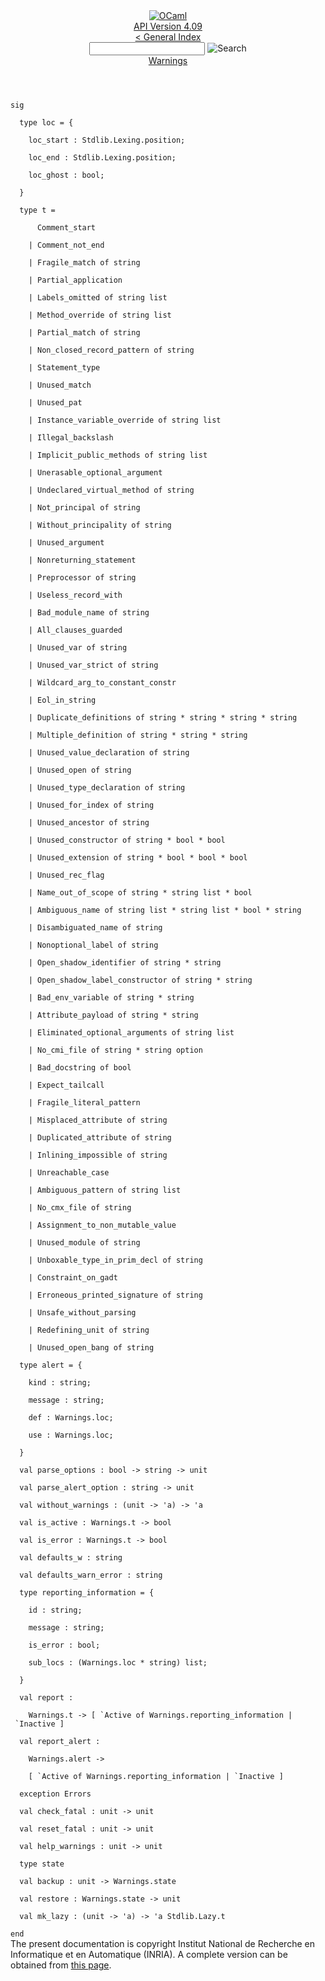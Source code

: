 <!-- ((! set title API !)) ((! set documentation !)) ((! set api !)) ((! set nobreadcrumb !)) -->
<div class="api"><header><nav class="toc brand"><a class="brand" href="https://ocaml.org/"><img src="colour-logo-gray.svg" class="svg" alt="OCaml"></a></nav><nav class="toc"><div class="toc_version"><a href="/docs" id="version-select">API Version 4.09</a></div><a href="index.html">&lt; General Index</a><div class="api_search"><input type="text" name="apisearch" id="api_search" oninput="mySearch(false);" onkeypress="this.oninput();" onclick="this.oninput();" onpaste="this.oninput();">
<img src="search_icon.svg" alt="Search" class="svg" onclick="mySearch(false)"></div>
<div id="search_results"></div><div class="toc_title"><a href="Warnings.html">Warnings</a></div><ul></ul></nav></header>
<code class="code"><span class="keyword">sig</span><br>
&nbsp;&nbsp;<span class="keyword">type</span>&nbsp;loc&nbsp;=&nbsp;{<br>
&nbsp;&nbsp;&nbsp;&nbsp;loc_start&nbsp;:&nbsp;<span class="constructor">Stdlib</span>.<span class="constructor">Lexing</span>.position;<br>
&nbsp;&nbsp;&nbsp;&nbsp;loc_end&nbsp;:&nbsp;<span class="constructor">Stdlib</span>.<span class="constructor">Lexing</span>.position;<br>
&nbsp;&nbsp;&nbsp;&nbsp;loc_ghost&nbsp;:&nbsp;bool;<br>
&nbsp;&nbsp;}<br>
&nbsp;&nbsp;<span class="keyword">type</span>&nbsp;t&nbsp;=<br>
&nbsp;&nbsp;&nbsp;&nbsp;&nbsp;&nbsp;<span class="constructor">Comment_start</span><br>
&nbsp;&nbsp;&nbsp;&nbsp;<span class="keywordsign">|</span>&nbsp;<span class="constructor">Comment_not_end</span><br>
&nbsp;&nbsp;&nbsp;&nbsp;<span class="keywordsign">|</span>&nbsp;<span class="constructor">Fragile_match</span>&nbsp;<span class="keyword">of</span>&nbsp;string<br>
&nbsp;&nbsp;&nbsp;&nbsp;<span class="keywordsign">|</span>&nbsp;<span class="constructor">Partial_application</span><br>
&nbsp;&nbsp;&nbsp;&nbsp;<span class="keywordsign">|</span>&nbsp;<span class="constructor">Labels_omitted</span>&nbsp;<span class="keyword">of</span>&nbsp;string&nbsp;list<br>
&nbsp;&nbsp;&nbsp;&nbsp;<span class="keywordsign">|</span>&nbsp;<span class="constructor">Method_override</span>&nbsp;<span class="keyword">of</span>&nbsp;string&nbsp;list<br>
&nbsp;&nbsp;&nbsp;&nbsp;<span class="keywordsign">|</span>&nbsp;<span class="constructor">Partial_match</span>&nbsp;<span class="keyword">of</span>&nbsp;string<br>
&nbsp;&nbsp;&nbsp;&nbsp;<span class="keywordsign">|</span>&nbsp;<span class="constructor">Non_closed_record_pattern</span>&nbsp;<span class="keyword">of</span>&nbsp;string<br>
&nbsp;&nbsp;&nbsp;&nbsp;<span class="keywordsign">|</span>&nbsp;<span class="constructor">Statement_type</span><br>
&nbsp;&nbsp;&nbsp;&nbsp;<span class="keywordsign">|</span>&nbsp;<span class="constructor">Unused_match</span><br>
&nbsp;&nbsp;&nbsp;&nbsp;<span class="keywordsign">|</span>&nbsp;<span class="constructor">Unused_pat</span><br>
&nbsp;&nbsp;&nbsp;&nbsp;<span class="keywordsign">|</span>&nbsp;<span class="constructor">Instance_variable_override</span>&nbsp;<span class="keyword">of</span>&nbsp;string&nbsp;list<br>
&nbsp;&nbsp;&nbsp;&nbsp;<span class="keywordsign">|</span>&nbsp;<span class="constructor">Illegal_backslash</span><br>
&nbsp;&nbsp;&nbsp;&nbsp;<span class="keywordsign">|</span>&nbsp;<span class="constructor">Implicit_public_methods</span>&nbsp;<span class="keyword">of</span>&nbsp;string&nbsp;list<br>
&nbsp;&nbsp;&nbsp;&nbsp;<span class="keywordsign">|</span>&nbsp;<span class="constructor">Unerasable_optional_argument</span><br>
&nbsp;&nbsp;&nbsp;&nbsp;<span class="keywordsign">|</span>&nbsp;<span class="constructor">Undeclared_virtual_method</span>&nbsp;<span class="keyword">of</span>&nbsp;string<br>
&nbsp;&nbsp;&nbsp;&nbsp;<span class="keywordsign">|</span>&nbsp;<span class="constructor">Not_principal</span>&nbsp;<span class="keyword">of</span>&nbsp;string<br>
&nbsp;&nbsp;&nbsp;&nbsp;<span class="keywordsign">|</span>&nbsp;<span class="constructor">Without_principality</span>&nbsp;<span class="keyword">of</span>&nbsp;string<br>
&nbsp;&nbsp;&nbsp;&nbsp;<span class="keywordsign">|</span>&nbsp;<span class="constructor">Unused_argument</span><br>
&nbsp;&nbsp;&nbsp;&nbsp;<span class="keywordsign">|</span>&nbsp;<span class="constructor">Nonreturning_statement</span><br>
&nbsp;&nbsp;&nbsp;&nbsp;<span class="keywordsign">|</span>&nbsp;<span class="constructor">Preprocessor</span>&nbsp;<span class="keyword">of</span>&nbsp;string<br>
&nbsp;&nbsp;&nbsp;&nbsp;<span class="keywordsign">|</span>&nbsp;<span class="constructor">Useless_record_with</span><br>
&nbsp;&nbsp;&nbsp;&nbsp;<span class="keywordsign">|</span>&nbsp;<span class="constructor">Bad_module_name</span>&nbsp;<span class="keyword">of</span>&nbsp;string<br>
&nbsp;&nbsp;&nbsp;&nbsp;<span class="keywordsign">|</span>&nbsp;<span class="constructor">All_clauses_guarded</span><br>
&nbsp;&nbsp;&nbsp;&nbsp;<span class="keywordsign">|</span>&nbsp;<span class="constructor">Unused_var</span>&nbsp;<span class="keyword">of</span>&nbsp;string<br>
&nbsp;&nbsp;&nbsp;&nbsp;<span class="keywordsign">|</span>&nbsp;<span class="constructor">Unused_var_strict</span>&nbsp;<span class="keyword">of</span>&nbsp;string<br>
&nbsp;&nbsp;&nbsp;&nbsp;<span class="keywordsign">|</span>&nbsp;<span class="constructor">Wildcard_arg_to_constant_constr</span><br>
&nbsp;&nbsp;&nbsp;&nbsp;<span class="keywordsign">|</span>&nbsp;<span class="constructor">Eol_in_string</span><br>
&nbsp;&nbsp;&nbsp;&nbsp;<span class="keywordsign">|</span>&nbsp;<span class="constructor">Duplicate_definitions</span>&nbsp;<span class="keyword">of</span>&nbsp;string&nbsp;*&nbsp;string&nbsp;*&nbsp;string&nbsp;*&nbsp;string<br>
&nbsp;&nbsp;&nbsp;&nbsp;<span class="keywordsign">|</span>&nbsp;<span class="constructor">Multiple_definition</span>&nbsp;<span class="keyword">of</span>&nbsp;string&nbsp;*&nbsp;string&nbsp;*&nbsp;string<br>
&nbsp;&nbsp;&nbsp;&nbsp;<span class="keywordsign">|</span>&nbsp;<span class="constructor">Unused_value_declaration</span>&nbsp;<span class="keyword">of</span>&nbsp;string<br>
&nbsp;&nbsp;&nbsp;&nbsp;<span class="keywordsign">|</span>&nbsp;<span class="constructor">Unused_open</span>&nbsp;<span class="keyword">of</span>&nbsp;string<br>
&nbsp;&nbsp;&nbsp;&nbsp;<span class="keywordsign">|</span>&nbsp;<span class="constructor">Unused_type_declaration</span>&nbsp;<span class="keyword">of</span>&nbsp;string<br>
&nbsp;&nbsp;&nbsp;&nbsp;<span class="keywordsign">|</span>&nbsp;<span class="constructor">Unused_for_index</span>&nbsp;<span class="keyword">of</span>&nbsp;string<br>
&nbsp;&nbsp;&nbsp;&nbsp;<span class="keywordsign">|</span>&nbsp;<span class="constructor">Unused_ancestor</span>&nbsp;<span class="keyword">of</span>&nbsp;string<br>
&nbsp;&nbsp;&nbsp;&nbsp;<span class="keywordsign">|</span>&nbsp;<span class="constructor">Unused_constructor</span>&nbsp;<span class="keyword">of</span>&nbsp;string&nbsp;*&nbsp;bool&nbsp;*&nbsp;bool<br>
&nbsp;&nbsp;&nbsp;&nbsp;<span class="keywordsign">|</span>&nbsp;<span class="constructor">Unused_extension</span>&nbsp;<span class="keyword">of</span>&nbsp;string&nbsp;*&nbsp;bool&nbsp;*&nbsp;bool&nbsp;*&nbsp;bool<br>
&nbsp;&nbsp;&nbsp;&nbsp;<span class="keywordsign">|</span>&nbsp;<span class="constructor">Unused_rec_flag</span><br>
&nbsp;&nbsp;&nbsp;&nbsp;<span class="keywordsign">|</span>&nbsp;<span class="constructor">Name_out_of_scope</span>&nbsp;<span class="keyword">of</span>&nbsp;string&nbsp;*&nbsp;string&nbsp;list&nbsp;*&nbsp;bool<br>
&nbsp;&nbsp;&nbsp;&nbsp;<span class="keywordsign">|</span>&nbsp;<span class="constructor">Ambiguous_name</span>&nbsp;<span class="keyword">of</span>&nbsp;string&nbsp;list&nbsp;*&nbsp;string&nbsp;list&nbsp;*&nbsp;bool&nbsp;*&nbsp;string<br>
&nbsp;&nbsp;&nbsp;&nbsp;<span class="keywordsign">|</span>&nbsp;<span class="constructor">Disambiguated_name</span>&nbsp;<span class="keyword">of</span>&nbsp;string<br>
&nbsp;&nbsp;&nbsp;&nbsp;<span class="keywordsign">|</span>&nbsp;<span class="constructor">Nonoptional_label</span>&nbsp;<span class="keyword">of</span>&nbsp;string<br>
&nbsp;&nbsp;&nbsp;&nbsp;<span class="keywordsign">|</span>&nbsp;<span class="constructor">Open_shadow_identifier</span>&nbsp;<span class="keyword">of</span>&nbsp;string&nbsp;*&nbsp;string<br>
&nbsp;&nbsp;&nbsp;&nbsp;<span class="keywordsign">|</span>&nbsp;<span class="constructor">Open_shadow_label_constructor</span>&nbsp;<span class="keyword">of</span>&nbsp;string&nbsp;*&nbsp;string<br>
&nbsp;&nbsp;&nbsp;&nbsp;<span class="keywordsign">|</span>&nbsp;<span class="constructor">Bad_env_variable</span>&nbsp;<span class="keyword">of</span>&nbsp;string&nbsp;*&nbsp;string<br>
&nbsp;&nbsp;&nbsp;&nbsp;<span class="keywordsign">|</span>&nbsp;<span class="constructor">Attribute_payload</span>&nbsp;<span class="keyword">of</span>&nbsp;string&nbsp;*&nbsp;string<br>
&nbsp;&nbsp;&nbsp;&nbsp;<span class="keywordsign">|</span>&nbsp;<span class="constructor">Eliminated_optional_arguments</span>&nbsp;<span class="keyword">of</span>&nbsp;string&nbsp;list<br>
&nbsp;&nbsp;&nbsp;&nbsp;<span class="keywordsign">|</span>&nbsp;<span class="constructor">No_cmi_file</span>&nbsp;<span class="keyword">of</span>&nbsp;string&nbsp;*&nbsp;string&nbsp;option<br>
&nbsp;&nbsp;&nbsp;&nbsp;<span class="keywordsign">|</span>&nbsp;<span class="constructor">Bad_docstring</span>&nbsp;<span class="keyword">of</span>&nbsp;bool<br>
&nbsp;&nbsp;&nbsp;&nbsp;<span class="keywordsign">|</span>&nbsp;<span class="constructor">Expect_tailcall</span><br>
&nbsp;&nbsp;&nbsp;&nbsp;<span class="keywordsign">|</span>&nbsp;<span class="constructor">Fragile_literal_pattern</span><br>
&nbsp;&nbsp;&nbsp;&nbsp;<span class="keywordsign">|</span>&nbsp;<span class="constructor">Misplaced_attribute</span>&nbsp;<span class="keyword">of</span>&nbsp;string<br>
&nbsp;&nbsp;&nbsp;&nbsp;<span class="keywordsign">|</span>&nbsp;<span class="constructor">Duplicated_attribute</span>&nbsp;<span class="keyword">of</span>&nbsp;string<br>
&nbsp;&nbsp;&nbsp;&nbsp;<span class="keywordsign">|</span>&nbsp;<span class="constructor">Inlining_impossible</span>&nbsp;<span class="keyword">of</span>&nbsp;string<br>
&nbsp;&nbsp;&nbsp;&nbsp;<span class="keywordsign">|</span>&nbsp;<span class="constructor">Unreachable_case</span><br>
&nbsp;&nbsp;&nbsp;&nbsp;<span class="keywordsign">|</span>&nbsp;<span class="constructor">Ambiguous_pattern</span>&nbsp;<span class="keyword">of</span>&nbsp;string&nbsp;list<br>
&nbsp;&nbsp;&nbsp;&nbsp;<span class="keywordsign">|</span>&nbsp;<span class="constructor">No_cmx_file</span>&nbsp;<span class="keyword">of</span>&nbsp;string<br>
&nbsp;&nbsp;&nbsp;&nbsp;<span class="keywordsign">|</span>&nbsp;<span class="constructor">Assignment_to_non_mutable_value</span><br>
&nbsp;&nbsp;&nbsp;&nbsp;<span class="keywordsign">|</span>&nbsp;<span class="constructor">Unused_module</span>&nbsp;<span class="keyword">of</span>&nbsp;string<br>
&nbsp;&nbsp;&nbsp;&nbsp;<span class="keywordsign">|</span>&nbsp;<span class="constructor">Unboxable_type_in_prim_decl</span>&nbsp;<span class="keyword">of</span>&nbsp;string<br>
&nbsp;&nbsp;&nbsp;&nbsp;<span class="keywordsign">|</span>&nbsp;<span class="constructor">Constraint_on_gadt</span><br>
&nbsp;&nbsp;&nbsp;&nbsp;<span class="keywordsign">|</span>&nbsp;<span class="constructor">Erroneous_printed_signature</span>&nbsp;<span class="keyword">of</span>&nbsp;string<br>
&nbsp;&nbsp;&nbsp;&nbsp;<span class="keywordsign">|</span>&nbsp;<span class="constructor">Unsafe_without_parsing</span><br>
&nbsp;&nbsp;&nbsp;&nbsp;<span class="keywordsign">|</span>&nbsp;<span class="constructor">Redefining_unit</span>&nbsp;<span class="keyword">of</span>&nbsp;string<br>
&nbsp;&nbsp;&nbsp;&nbsp;<span class="keywordsign">|</span>&nbsp;<span class="constructor">Unused_open_bang</span>&nbsp;<span class="keyword">of</span>&nbsp;string<br>
&nbsp;&nbsp;<span class="keyword">type</span>&nbsp;alert&nbsp;=&nbsp;{<br>
&nbsp;&nbsp;&nbsp;&nbsp;kind&nbsp;:&nbsp;string;<br>
&nbsp;&nbsp;&nbsp;&nbsp;message&nbsp;:&nbsp;string;<br>
&nbsp;&nbsp;&nbsp;&nbsp;def&nbsp;:&nbsp;<span class="constructor">Warnings</span>.loc;<br>
&nbsp;&nbsp;&nbsp;&nbsp;use&nbsp;:&nbsp;<span class="constructor">Warnings</span>.loc;<br>
&nbsp;&nbsp;}<br>
&nbsp;&nbsp;<span class="keyword">val</span>&nbsp;parse_options&nbsp;:&nbsp;bool&nbsp;<span class="keywordsign">-&gt;</span>&nbsp;string&nbsp;<span class="keywordsign">-&gt;</span>&nbsp;unit<br>
&nbsp;&nbsp;<span class="keyword">val</span>&nbsp;parse_alert_option&nbsp;:&nbsp;string&nbsp;<span class="keywordsign">-&gt;</span>&nbsp;unit<br>
&nbsp;&nbsp;<span class="keyword">val</span>&nbsp;without_warnings&nbsp;:&nbsp;(unit&nbsp;<span class="keywordsign">-&gt;</span>&nbsp;<span class="keywordsign">'</span>a)&nbsp;<span class="keywordsign">-&gt;</span>&nbsp;<span class="keywordsign">'</span>a<br>
&nbsp;&nbsp;<span class="keyword">val</span>&nbsp;is_active&nbsp;:&nbsp;<span class="constructor">Warnings</span>.t&nbsp;<span class="keywordsign">-&gt;</span>&nbsp;bool<br>
&nbsp;&nbsp;<span class="keyword">val</span>&nbsp;is_error&nbsp;:&nbsp;<span class="constructor">Warnings</span>.t&nbsp;<span class="keywordsign">-&gt;</span>&nbsp;bool<br>
&nbsp;&nbsp;<span class="keyword">val</span>&nbsp;defaults_w&nbsp;:&nbsp;string<br>
&nbsp;&nbsp;<span class="keyword">val</span>&nbsp;defaults_warn_error&nbsp;:&nbsp;string<br>
&nbsp;&nbsp;<span class="keyword">type</span>&nbsp;reporting_information&nbsp;=&nbsp;{<br>
&nbsp;&nbsp;&nbsp;&nbsp;id&nbsp;:&nbsp;string;<br>
&nbsp;&nbsp;&nbsp;&nbsp;message&nbsp;:&nbsp;string;<br>
&nbsp;&nbsp;&nbsp;&nbsp;is_error&nbsp;:&nbsp;bool;<br>
&nbsp;&nbsp;&nbsp;&nbsp;sub_locs&nbsp;:&nbsp;(<span class="constructor">Warnings</span>.loc&nbsp;*&nbsp;string)&nbsp;list;<br>
&nbsp;&nbsp;}<br>
&nbsp;&nbsp;<span class="keyword">val</span>&nbsp;report&nbsp;:<br>
&nbsp;&nbsp;&nbsp;&nbsp;<span class="constructor">Warnings</span>.t&nbsp;<span class="keywordsign">-&gt;</span>&nbsp;[&nbsp;<span class="keywordsign">`</span><span class="constructor">Active</span>&nbsp;<span class="keyword">of</span>&nbsp;<span class="constructor">Warnings</span>.reporting_information&nbsp;<span class="keywordsign">|</span>&nbsp;<span class="keywordsign">`</span><span class="constructor">Inactive</span>&nbsp;]<br>
&nbsp;&nbsp;<span class="keyword">val</span>&nbsp;report_alert&nbsp;:<br>
&nbsp;&nbsp;&nbsp;&nbsp;<span class="constructor">Warnings</span>.alert&nbsp;<span class="keywordsign">-&gt;</span><br>
&nbsp;&nbsp;&nbsp;&nbsp;[&nbsp;<span class="keywordsign">`</span><span class="constructor">Active</span>&nbsp;<span class="keyword">of</span>&nbsp;<span class="constructor">Warnings</span>.reporting_information&nbsp;<span class="keywordsign">|</span>&nbsp;<span class="keywordsign">`</span><span class="constructor">Inactive</span>&nbsp;]<br>
&nbsp;&nbsp;<span class="keyword">exception</span>&nbsp;<span class="constructor">Errors</span><br>
&nbsp;&nbsp;<span class="keyword">val</span>&nbsp;check_fatal&nbsp;:&nbsp;unit&nbsp;<span class="keywordsign">-&gt;</span>&nbsp;unit<br>
&nbsp;&nbsp;<span class="keyword">val</span>&nbsp;reset_fatal&nbsp;:&nbsp;unit&nbsp;<span class="keywordsign">-&gt;</span>&nbsp;unit<br>
&nbsp;&nbsp;<span class="keyword">val</span>&nbsp;help_warnings&nbsp;:&nbsp;unit&nbsp;<span class="keywordsign">-&gt;</span>&nbsp;unit<br>
&nbsp;&nbsp;<span class="keyword">type</span>&nbsp;state<br>
&nbsp;&nbsp;<span class="keyword">val</span>&nbsp;backup&nbsp;:&nbsp;unit&nbsp;<span class="keywordsign">-&gt;</span>&nbsp;<span class="constructor">Warnings</span>.state<br>
&nbsp;&nbsp;<span class="keyword">val</span>&nbsp;restore&nbsp;:&nbsp;<span class="constructor">Warnings</span>.state&nbsp;<span class="keywordsign">-&gt;</span>&nbsp;unit<br>
&nbsp;&nbsp;<span class="keyword">val</span>&nbsp;mk_lazy&nbsp;:&nbsp;(unit&nbsp;<span class="keywordsign">-&gt;</span>&nbsp;<span class="keywordsign">'</span>a)&nbsp;<span class="keywordsign">-&gt;</span>&nbsp;<span class="keywordsign">'</span>a&nbsp;<span class="constructor">Stdlib</span>.<span class="constructor">Lazy</span>.t<br>
<span class="keyword">end</span></code>
<div class="copyright">The present documentation is copyright Institut National de Recherche en Informatique et en Automatique (INRIA). A complete version can be obtained from <a href="http://caml.inria.fr/pub/docs/manual-ocaml/">this page</a>.</div></div>